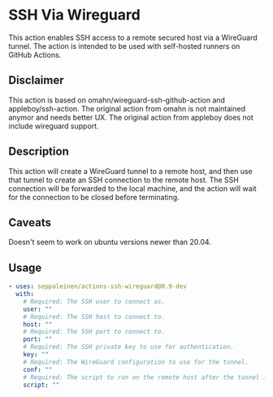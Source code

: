 # SSH Via Wireguard

This action enables SSH access to a remote secured host via a WireGuard tunnel. The action is intended to be used with self-hosted runners on GitHub Actions.

## Disclaimer

This action is based on omahn/wireguard-ssh-github-action and appleboy/ssh-action. The original action from omahn is not maintained anymor and needs better UX. The original action from appleboy does not include wireguard support.

## Description

This action will create a WireGuard tunnel to a remote host, and then use that tunnel to create an SSH connection to the remote host. The SSH connection will be forwarded to the local machine, and the action will wait for the connection to be closed before terminating.

## Caveats

Doesn't seem to work on ubuntu versions newer than 20.04.

## Usage

```yaml
- uses: seppaleinen/actions-ssh-wireguard@0.9-dev
  with:
    # Required: The SSH user to connect as.
    user: ""
    # Required: The SSH host to connect to.
    host: ""
    # Required: The SSH port to connect to.
    port: ""
    # Required: The SSH private key to use for authentication.
    key: ""
    # Required: The WireGuard configuration to use for the tunnel.
    conf: ""
    # Required: The script to run on the remote host after the tunnel is established.
    script: ""
```
